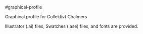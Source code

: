 #graphical-profile

Graphical profile for Collektivt Chalmers

Illustrator (.ai) files, Swatches (.ase) files, and fonts are provided.
